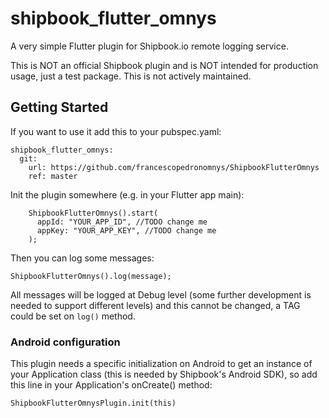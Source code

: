 # shipbook_flutter_omnys

A very simple Flutter plugin for Shipbook.io remote logging service.

This is NOT an official Shipbook plugin and is NOT intended for production usage, just a test package. This is not actively maintained.

## Getting Started

If you want to use it add this to your pubspec.yaml:
```
shipbook_flutter_omnys:
  git:
    url: https://github.com/francescopedronomnys/ShipbookFlutterOmnys
    ref: master
```

Init the plugin somewhere (e.g. in your Flutter app main):
```
    ShipbookFlutterOmnys().start(
      appId: "YOUR_APP_ID", //TODO change me
      appKey: "YOUR_APP_KEY", //TODO change me
    );
```
Then you can log some messages:
```
ShipbookFlutterOmnys().log(message);
```
All messages will be logged at Debug level (some further development is needed to support different levels) and this cannot be changed, a TAG could be set on `log()` method. 

### Android configuration

This plugin needs a specific initialization on Android to get an instance of your Application class (this is needed by Shipbook's Android SDK), so add this line in your Application's onCreate() method:
```
ShipbookFlutterOmnysPlugin.init(this)
```
